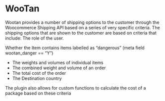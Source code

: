 WooTan
======

Wootan provides a number of shipping options to the customer through the Woocommerce Shipping API based on a series of very specific criteria. The shipping options that are shown to the customer are based on criteria that include: 
The role of the user.

Whether the Item contains items labelled as “dangerous” (meta field wootan_danger == “Y”)
  * The weights and volumes of individual items
  * The combined weight and volume of an order
  * The total cost of the order
  * The Destination country

The plugin also allows for custom functions to calculate the cost of a package based on these criteria

